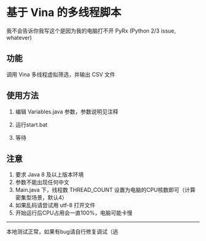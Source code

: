 # 基于 Vina 的多线程脚本

我不会告诉你我写这个是因为我的电脑打不开 PyRx (Python 2/3 issue, whatever)



## 功能

调用 Vina 多线程虚拟筛选，并输出 CSV 文件



## 使用方法

1. 编辑 Variables.java 参数，参数说明见注释

2. 运行start.bat

3. 等待



## 注意

1. 要求 Java 8 及以上版本环境
2. 参数不能出现任何中文
3. Main.java 下，线程数 THREAD_COUNT 设置为电脑的CPU核数即可（计算密集型场景，默认4）
4. 如果乱码请尝试用 utf-8 打开文件
5. 开始运行后CPU占用会一直100%，电脑可能卡慢



****

本地测试正常，如果有bug请自行修复调试（逃
